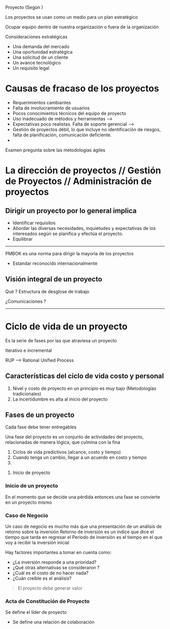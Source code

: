 Proyecto (Según )

Los proyectos se usan como un medio para un plan estratégico 

Ocupar equipo dentro de nuestra organización o fuera de la organización

Consideraciones estratégicas

- Una demanda del mercado
- Una oportunidad estratégica
- Una solicitud de un cliente 
- Un avance tecnológico
- Un requisito legal 

# Causas de fracaso de los proyectos 

- Requerimientos cambiantes 
- Falta de involucramiento de usuarios 
- Pocos conocimientos técnicos del equipo de proyecto 
- Uso inadecuado de métodos y herramientas -->
- Expectativas poco realistas. Falta de soporte gerencial --> 
- Gestión de proyectos débil, lo que incluye no identificación de riesgos, falta de planificación, comunicación deficiente. 
- 

Examen pregunta sobre las metodologías ágiles


# La dirección de proyectos // Gestión de Proyectos // Administración de proyectos


## Dirigir un proyecto por lo general implica 

- Identificar requisitos
- Abordar las diversas necesidades, inquietudes y expectativas de los interesados según se planifica y efectúa el proyecto.
- Equilibrar 

---

PMBOK es una norma para dirigir la mayoría de los proyectos

- Estandar reconocido internacionalmente 

## Visión integral de un proyecto


Qué ? Estructura de desglose de trabajo 


¿Comunicaciones ? 


----
# Ciclo de vida de un proyecto 

Es la serie de fases por las que atraviesa un proyecto 

Iterativo e incremental 

RUP --> Rational Unified Process


## Características del ciclo de vida costo y personal 
1. Nivel y costo de proyecto en un principio es muy bajo (Metodologías tradicionales)
2. La incertidumbre es alta al inicio del proyecto 

## Fases de un proyecto 
Cada fase debe tener entregables

Una fase del proyecto es un conjunto de actividades del proyecto, relacionadas de manera lógica, que culmina con la fina

1) Ciclos de vida predictivos (alcance, costo y tiempo) 
2) Cuando tenga un cambio, llegar a un acuerdo en costo y tiempo
3) 


1. Inicio de proyecto

### Inicio de un proyecto 

En el momento que se decide una pérdida entonces una fase se convierte en un proyecto mismo


### Caso de Negocio 

Un caso de negocio es mucho más que una presentación de un análisis de retorno sobre la inversión 
Retorno de inversión es un indice que dice el tiempo que tarda en regresar el 
Periodo de inversión es el tiempo en el que voy a recibir la inversión inicial 


Hay factores importantes a tomar en cuenta como:
- ¿La inversión responde a una prioridad?
- ¿Qué otras alternativas se consideraron ?
- ¿Cuál es el costo de no hacer nada?
- ¿Cuán creíble es el análisis?

>El proyecto debe generar valor

### Acta de Constitución de Proyecto 

Se define el líder de proyecto

- Se define una relación de colaboración 


